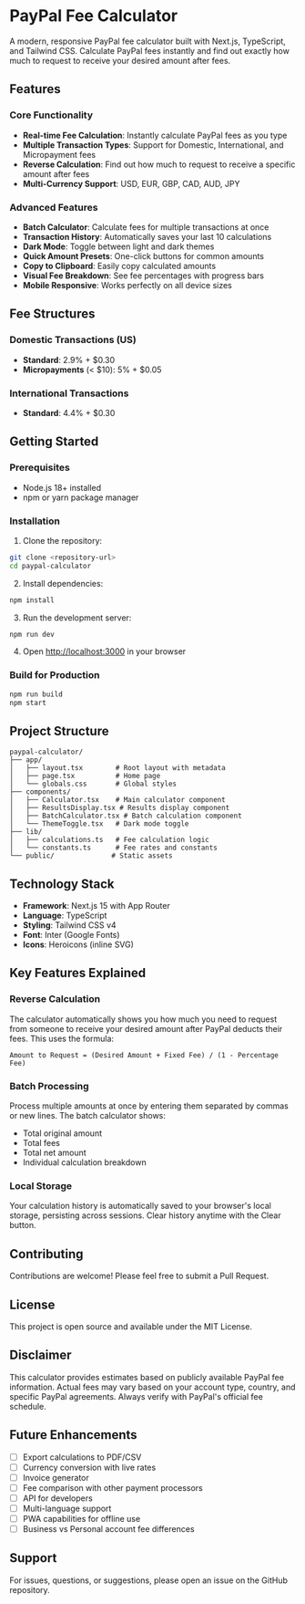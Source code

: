 # PayPal Fee Calculator

A modern, responsive PayPal fee calculator built with Next.js, TypeScript, and Tailwind CSS. Calculate PayPal fees instantly and find out exactly how much to request to receive your desired amount after fees.

## Features

### Core Functionality
- **Real-time Fee Calculation**: Instantly calculate PayPal fees as you type
- **Multiple Transaction Types**: Support for Domestic, International, and Micropayment fees
- **Reverse Calculation**: Find out how much to request to receive a specific amount after fees
- **Multi-Currency Support**: USD, EUR, GBP, CAD, AUD, JPY

### Advanced Features
- **Batch Calculator**: Calculate fees for multiple transactions at once
- **Transaction History**: Automatically saves your last 10 calculations
- **Dark Mode**: Toggle between light and dark themes
- **Quick Amount Presets**: One-click buttons for common amounts
- **Copy to Clipboard**: Easily copy calculated amounts
- **Visual Fee Breakdown**: See fee percentages with progress bars
- **Mobile Responsive**: Works perfectly on all device sizes

## Fee Structures

### Domestic Transactions (US)
- **Standard**: 2.9% + $0.30
- **Micropayments** (< $10): 5% + $0.05

### International Transactions
- **Standard**: 4.4% + $0.30

## Getting Started

### Prerequisites
- Node.js 18+ installed
- npm or yarn package manager

### Installation

1. Clone the repository:
```bash
git clone <repository-url>
cd paypal-calculator
```

2. Install dependencies:
```bash
npm install
```

3. Run the development server:
```bash
npm run dev
```

4. Open [http://localhost:3000](http://localhost:3000) in your browser

### Build for Production

```bash
npm run build
npm start
```

## Project Structure

```
paypal-calculator/
├── app/
│   ├── layout.tsx        # Root layout with metadata
│   ├── page.tsx          # Home page
│   └── globals.css       # Global styles
├── components/
│   ├── Calculator.tsx    # Main calculator component
│   ├── ResultsDisplay.tsx # Results display component
│   ├── BatchCalculator.tsx # Batch calculation component
│   └── ThemeToggle.tsx   # Dark mode toggle
├── lib/
│   ├── calculations.ts   # Fee calculation logic
│   └── constants.ts      # Fee rates and constants
└── public/              # Static assets
```

## Technology Stack

- **Framework**: Next.js 15 with App Router
- **Language**: TypeScript
- **Styling**: Tailwind CSS v4
- **Font**: Inter (Google Fonts)
- **Icons**: Heroicons (inline SVG)

## Key Features Explained

### Reverse Calculation
The calculator automatically shows you how much you need to request from someone to receive your desired amount after PayPal deducts their fees. This uses the formula:
```
Amount to Request = (Desired Amount + Fixed Fee) / (1 - Percentage Fee)
```

### Batch Processing
Process multiple amounts at once by entering them separated by commas or new lines. The batch calculator shows:
- Total original amount
- Total fees
- Total net amount
- Individual calculation breakdown

### Local Storage
Your calculation history is automatically saved to your browser's local storage, persisting across sessions. Clear history anytime with the Clear button.

## Contributing

Contributions are welcome! Please feel free to submit a Pull Request.

## License

This project is open source and available under the MIT License.

## Disclaimer

This calculator provides estimates based on publicly available PayPal fee information. Actual fees may vary based on your account type, country, and specific PayPal agreements. Always verify with PayPal's official fee schedule.

## Future Enhancements

- [ ] Export calculations to PDF/CSV
- [ ] Currency conversion with live rates
- [ ] Invoice generator
- [ ] Fee comparison with other payment processors
- [ ] API for developers
- [ ] Multi-language support
- [ ] PWA capabilities for offline use
- [ ] Business vs Personal account fee differences

## Support

For issues, questions, or suggestions, please open an issue on the GitHub repository.